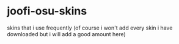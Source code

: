 # joofi-osu-skins
skins that i use frequently (of course i won't add every skin i have downloaded but i will add a good amount here)

